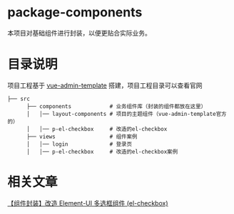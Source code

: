 # package-components 

本项目对基础组件进行封装，以便更贴合实际业务。

# 目录说明

项目工程基于 [vue-admin-template](https://panjiachen.github.io/vue-element-admin-site/zh/) 搭建，项目工程目录可以查看官网

```
├── src            
      ├── components            # 业务组件库（封装的组件都放在这里）
      │   │── layout-components # 项目的主题组件（vue-admin-template官方的）
      │   │── p-el-checkbox     # 改造的el-checkbox
      ├── views                 # 组件案例
      │   │── login             # 登录页
      │   │── p-el-checkbox     # 改造的el-checkbox案例
```

# 相关文章

[【组件封装】改造 Element-UI 多选框组件 (el-checkbox)](https://juejin.cn/post/7095637013214265374)

